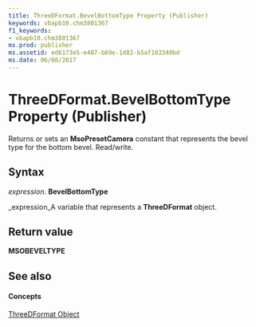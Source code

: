 ```yaml
---
title: ThreeDFormat.BevelBottomType Property (Publisher)
keywords: vbapb10.chm3801367
f1_keywords:
- vbapb10.chm3801367
ms.prod: publisher
ms.assetid: ed6173e5-e487-b69e-1d82-b5af103340bd
ms.date: 06/08/2017
---
```



# ThreeDFormat.BevelBottomType Property (Publisher)

Returns or sets an  **MsoPresetCamera** constant that represents the bevel type for the bottom bevel. Read/write.


## Syntax

 _expression_. **BevelBottomType**

 _expression_A variable that represents a  **ThreeDFormat** object.


## Return value

 **MSOBEVELTYPE**


## See also


#### Concepts


 [ThreeDFormat Object](Publisher.ThreeDFormat.md)


